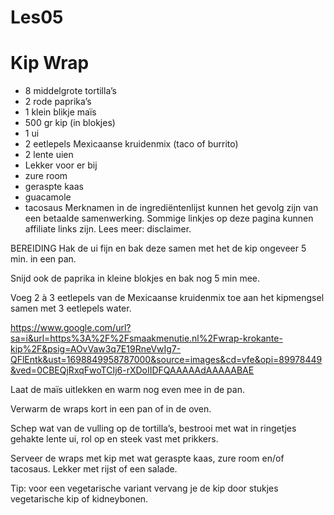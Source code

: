 # Les05
# Kip Wrap
*  8 middelgrote tortilla’s
* 2 rode paprika’s
*  1 klein blikje maïs
* 500 gr kip (in blokjes)
*  1 ui
* 2 eetlepels Mexicaanse kruidenmix (taco of burrito)
*  2 lente uien
*  Lekker voor er bij
*  zure room
*  geraspte kaas
*  guacamole
*  tacosaus
Merknamen in de ingrediëntenlijst kunnen het gevolg zijn van een betaalde samenwerking. Sommige linkjes op deze pagina kunnen affiliate links zijn. Lees meer: disclaimer.


BEREIDING
Hak de ui fijn en bak deze samen met het de kip ongeveer 5 min. in een pan.

Snijd ook de paprika in kleine blokjes en bak nog 5 min mee.

Voeg 2 à 3 eetlepels van de Mexicaanse kruidenmix toe aan het kipmengsel samen met 3 eetlepels water.


https://www.google.com/url?sa=i&url=https%3A%2F%2Fsmaakmenutie.nl%2Fwrap-krokante-kip%2F&psig=AOvVaw3q7E19RneVwIg7-QFlEntk&ust=1698849958787000&source=images&cd=vfe&opi=89978449&ved=0CBEQjRxqFwoTCIj6-rXDoIIDFQAAAAAdAAAAABAE


Laat de maïs uitlekken en warm nog even mee in de pan.

Verwarm de wraps kort in een pan of in de oven.

Schep wat van de vulling op de tortilla’s, bestrooi met wat in ringetjes gehakte lente ui, rol op en steek vast met prikkers.

Serveer de wraps met kip met wat geraspte kaas, zure room en/of tacosaus. Lekker met rijst of een salade.

Tip: voor een vegetarische variant vervang je de kip door stukjes vegetarische kip of kidneybonen.
